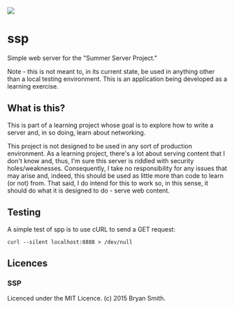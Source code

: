 <img src="http://www.bryanabsmith.com/ssp/ssp_windows.png"/>

# ssp
Simple web server for the "Summer Server Project."

Note - this is not meant to, in its current state, be used in anything other than a local testing environment. This is an application being developed as a learning exercise.

## What is this?
This is part of a learning project whose goal is to explore how to write a server and, in so doing, learn about networking.

This project is not designed to be used in any sort of production environment. As a learning project, there's a lot about serving content that I don't know and, thus, I'm sure this server is riddled with security holes/weaknesses. Consequently, I take no responsibility for any issues that may arise and, indeed, this should be used as little more than code to learn (or not) from. That said, I do intend for this to work so, in this sense, it should do what it is designed to do - serve web content.

## Testing
A simple test of spp is to use cURL to send a GET request:

```curl --silent localhost:8888 > /dev/null```


## Licences

### SSP
Licenced under the MIT Licence. (c) 2015 Bryan Smith.
